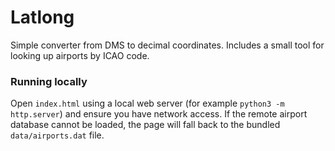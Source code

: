 # Latlong

Simple converter from DMS to decimal coordinates. Includes a small tool for
looking up airports by ICAO code.

### Running locally

Open `index.html` using a local web server (for example `python3 -m http.server`)
and ensure you have network access. If the remote airport database cannot be
loaded, the page will fall back to the bundled `data/airports.dat` file.
